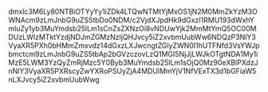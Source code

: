 dmxlc3M6Ly80NTBiOTYyYy1iZDk4LTQwNTMtYjMxOS1jN2M0MmZkYzM3OWNAcm9zLmJnbG9uZS5tbDo0NDM/c2VjdXJpdHk9dGxzI1RMU193dWxhYmluZy1yb3MuYmdsb25lLm1sCnZsZXNzOi8vNDUwYjk2MmMtYmQ5OC00MDUzLWIzMTktYzdjNDJmZGMzNzljQHJvcy5iZ2xvbmUubWw6NDQzP3NlY3VyaXR5PXh0bHMmZmxvdz14dGxzLXJwcngtZGlyZWN0I1hUTFNfd3VsYWJpbmctcm9zLmJnbG9uZS5tbAp2bGVzczovLzQ1MGI5NjJjLWJkOTgtNDA1My1iMzE5LWM3YzQyZmRjMzc5Y0Byb3MuYmdsb25lLm1sOjQ0Mz90eXBlPXdzJnNlY3VyaXR5PXRscyZwYXRoPSUyZjA4MDUlMmYjV1NfVExTX3d1bGFiaW5nLXJvcy5iZ2xvbmUubWwg
